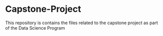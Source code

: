 # Capstone-Project
This repository is contains the files related to the  capstone project as part of the Data Science Program
